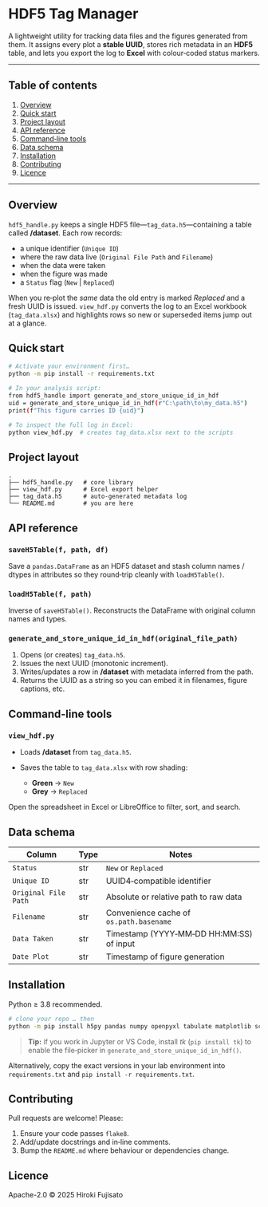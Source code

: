 # HDF5 Tag Manager

A lightweight utility for tracking data files and the figures generated from them.
It assigns every plot a **stable UUID**, stores rich metadata in an **HDF5** table, and lets you export the log to **Excel** with colour‑coded status markers.

---

## Table of contents

1. [Overview](#overview)
2. [Quick start](#quick-start)
3. [Project layout](#project-layout)
4. [API reference](#api-reference)
5. [Command‑line tools](#command-line-tools)
6. [Data schema](#data-schema)
7. [Installation](#installation)
8. [Contributing](#contributing)
9. [Licence](#licence)

---

## Overview <a name="overview"></a>

`hdf5_handle.py` keeps a single HDF5 file—`tag_data.h5`—containing a table called **/dataset**.
Each row records:

* a unique identifier (`Unique ID`)
* where the raw data live (`Original File Path` and `Filename`)
* when the data were taken
* when the figure was made
* a `Status` flag (`New` | `Replaced`)

When you re‑plot the *same* data the old entry is marked *Replaced* and a fresh UUID is issued.
`view_hdf.py` converts the log to an Excel workbook (`tag_data.xlsx`) and highlights rows so new or superseded items jump out at a glance.

## Quick start <a name="quick-start"></a>

```bash
# Activate your environment first…
python -m pip install -r requirements.txt

# In your analysis script:
from hdf5_handle import generate_and_store_unique_id_in_hdf
uid = generate_and_store_unique_id_in_hdf(r"C:\path\to\my_data.h5")
print(f"This figure carries ID {uid}")
```

```bash
# To inspect the full log in Excel:
python view_hdf.py  # creates tag_data.xlsx next to the scripts
```

## Project layout <a name="project-layout"></a>

```
.
├── hdf5_handle.py   # core library
├── view_hdf.py      # Excel export helper
├── tag_data.h5      # auto‑generated metadata log
└── README.md        # you are here
```

## API reference <a name="api-reference"></a>

### `saveH5Table(f, path, df)`

Save a `pandas.DataFrame` as an HDF5 dataset and stash column names / dtypes in attributes so they round‑trip cleanly with `loadH5Table()`.

### `loadH5Table(f, path)`

Inverse of `saveH5Table()`.  Reconstructs the DataFrame with original column names and types.

### `generate_and_store_unique_id_in_hdf(original_file_path)`

1. Opens (or creates) `tag_data.h5`.
2. Issues the next UUID (monotonic increment).
3. Writes/updates a row in **/dataset** with metadata inferred from the path.
4. Returns the UUID as a string so you can embed it in filenames, figure captions, etc.

## Command‑line tools <a name="command-line-tools"></a>

### `view_hdf.py`

* Loads **/dataset** from `tag_data.h5`.
* Saves the table to `tag_data.xlsx` with row shading:

  * **Green** → `New`
  * **Grey** → `Replaced`

Open the spreadsheet in Excel or LibreOffice to filter, sort, and search.

## Data schema <a name="data-schema"></a>

| Column               | Type | Notes                                      |
| -------------------- | ---- | ------------------------------------------ |
| `Status`             | str  | `New` or `Replaced`                        |
| `Unique ID`          | str  | UUID4‑compatible identifier                |
| `Original File Path` | str  | Absolute or relative path to raw data      |
| `Filename`           | str  | Convenience cache of `os.path.basename`    |
| `Data Taken`         | str  | Timestamp (YYYY‑MM‑DD HH\:MM\:SS) of input |
| `Date Plot`          | str  | Timestamp of figure generation             |

## Installation <a name="installation"></a>

Python ≥ 3.8 recommended.

```bash
# clone your repo … then
python -m pip install h5py pandas numpy openpyxl tabulate matplotlib scipy
```

> **Tip:** if you work in Jupyter or VS Code, install *tk* (`pip install tk`) to enable the file‑picker in `generate_and_store_unique_id_in_hdf()`.

Alternatively, copy the exact versions in your lab environment into `requirements.txt` and `pip install -r requirements.txt`.

## Contributing <a name="contributing"></a>

Pull requests are welcome!  Please:

1. Ensure your code passes `flake8`.
2. Add/update docstrings and in‑line comments.
3. Bump the `README.md` where behaviour or dependencies change.

## Licence <a name="licence"></a>

Apache-2.0 © 2025 Hiroki Fujisato
